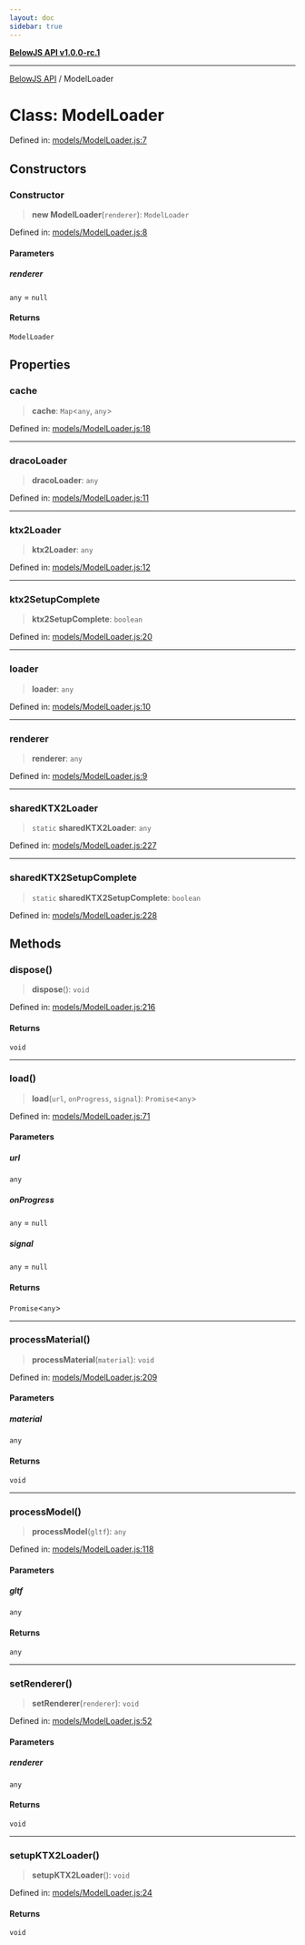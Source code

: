 ```yaml
---
layout: doc
sidebar: true
---
```


[**BelowJS API v1.0.0-rc.1**](../README.md)

***

[BelowJS API](../globals.md) / ModelLoader

# Class: ModelLoader

Defined in: [models/ModelLoader.js:7](https://github.com/patrick-morrison/belowjs/blob/e0d2339359551c744ccd91c6c9a89c4c86b5b199/src/models/ModelLoader.js#L7)

## Constructors

### Constructor

> **new ModelLoader**(`renderer`): `ModelLoader`

Defined in: [models/ModelLoader.js:8](https://github.com/patrick-morrison/belowjs/blob/e0d2339359551c744ccd91c6c9a89c4c86b5b199/src/models/ModelLoader.js#L8)

#### Parameters

##### renderer

`any` = `null`

#### Returns

`ModelLoader`

## Properties

### cache

> **cache**: `Map`\<`any`, `any`\>

Defined in: [models/ModelLoader.js:18](https://github.com/patrick-morrison/belowjs/blob/e0d2339359551c744ccd91c6c9a89c4c86b5b199/src/models/ModelLoader.js#L18)

***

### dracoLoader

> **dracoLoader**: `any`

Defined in: [models/ModelLoader.js:11](https://github.com/patrick-morrison/belowjs/blob/e0d2339359551c744ccd91c6c9a89c4c86b5b199/src/models/ModelLoader.js#L11)

***

### ktx2Loader

> **ktx2Loader**: `any`

Defined in: [models/ModelLoader.js:12](https://github.com/patrick-morrison/belowjs/blob/e0d2339359551c744ccd91c6c9a89c4c86b5b199/src/models/ModelLoader.js#L12)

***

### ktx2SetupComplete

> **ktx2SetupComplete**: `boolean`

Defined in: [models/ModelLoader.js:20](https://github.com/patrick-morrison/belowjs/blob/e0d2339359551c744ccd91c6c9a89c4c86b5b199/src/models/ModelLoader.js#L20)

***

### loader

> **loader**: `any`

Defined in: [models/ModelLoader.js:10](https://github.com/patrick-morrison/belowjs/blob/e0d2339359551c744ccd91c6c9a89c4c86b5b199/src/models/ModelLoader.js#L10)

***

### renderer

> **renderer**: `any`

Defined in: [models/ModelLoader.js:9](https://github.com/patrick-morrison/belowjs/blob/e0d2339359551c744ccd91c6c9a89c4c86b5b199/src/models/ModelLoader.js#L9)

***

### sharedKTX2Loader

> `static` **sharedKTX2Loader**: `any`

Defined in: [models/ModelLoader.js:227](https://github.com/patrick-morrison/belowjs/blob/e0d2339359551c744ccd91c6c9a89c4c86b5b199/src/models/ModelLoader.js#L227)

***

### sharedKTX2SetupComplete

> `static` **sharedKTX2SetupComplete**: `boolean`

Defined in: [models/ModelLoader.js:228](https://github.com/patrick-morrison/belowjs/blob/e0d2339359551c744ccd91c6c9a89c4c86b5b199/src/models/ModelLoader.js#L228)

## Methods

### dispose()

> **dispose**(): `void`

Defined in: [models/ModelLoader.js:216](https://github.com/patrick-morrison/belowjs/blob/e0d2339359551c744ccd91c6c9a89c4c86b5b199/src/models/ModelLoader.js#L216)

#### Returns

`void`

***

### load()

> **load**(`url`, `onProgress`, `signal`): `Promise`\<`any`\>

Defined in: [models/ModelLoader.js:71](https://github.com/patrick-morrison/belowjs/blob/e0d2339359551c744ccd91c6c9a89c4c86b5b199/src/models/ModelLoader.js#L71)

#### Parameters

##### url

`any`

##### onProgress

`any` = `null`

##### signal

`any` = `null`

#### Returns

`Promise`\<`any`\>

***

### processMaterial()

> **processMaterial**(`material`): `void`

Defined in: [models/ModelLoader.js:209](https://github.com/patrick-morrison/belowjs/blob/e0d2339359551c744ccd91c6c9a89c4c86b5b199/src/models/ModelLoader.js#L209)

#### Parameters

##### material

`any`

#### Returns

`void`

***

### processModel()

> **processModel**(`gltf`): `any`

Defined in: [models/ModelLoader.js:118](https://github.com/patrick-morrison/belowjs/blob/e0d2339359551c744ccd91c6c9a89c4c86b5b199/src/models/ModelLoader.js#L118)

#### Parameters

##### gltf

`any`

#### Returns

`any`

***

### setRenderer()

> **setRenderer**(`renderer`): `void`

Defined in: [models/ModelLoader.js:52](https://github.com/patrick-morrison/belowjs/blob/e0d2339359551c744ccd91c6c9a89c4c86b5b199/src/models/ModelLoader.js#L52)

#### Parameters

##### renderer

`any`

#### Returns

`void`

***

### setupKTX2Loader()

> **setupKTX2Loader**(): `void`

Defined in: [models/ModelLoader.js:24](https://github.com/patrick-morrison/belowjs/blob/e0d2339359551c744ccd91c6c9a89c4c86b5b199/src/models/ModelLoader.js#L24)

#### Returns

`void`
